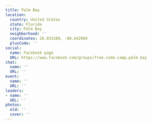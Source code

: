 ```yaml
---
title: Palm Bay
location:
  country: United States
  state: Florida
  city: Palm Bay
  neighborhood: ''
  coordinates: 28.033189, -80.642969
  plusCode: ''
social:
  name: Facebook page
  URL: https://www.facebook.com/groups/free.code.camp.palm.bay
chat:
  name: ''
  URL: ''
event:
  name: ''
  URL: ''
leaders:
- name: ''
  URL: ''
photos:
  old: ''
  cover: ''
---
```

